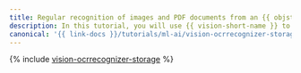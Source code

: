 ```yaml
---
title: Regular recognition of images and PDF documents from an {{ objstorage-short-name }} bucket
description: In this tutorial, you will use {{ vision-short-name }} to set up automatic recognition of images and PDF documents regularly uploaded to an {{ objstorage-short-name }} bucket.
canonical: '{{ link-docs }}/tutorials/ml-ai/vision-ocrrecognizer-storage'
---
```


{% include [vision-ocrrecognizer-storage](../../_tutorials/ml-ai/vision-ocrrecognizer-storage.md) %}
